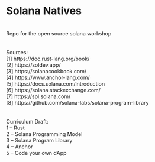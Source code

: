 # Solana Natives
<br />
Repo for the open source solana workshop <br />
<br />
<br />
Sources: <br />
[1] https://doc.rust-lang.org/book/ <br />
[2] https://soldev.app/ <br />
[3] https://solanacookbook.com/ <br />
[4] https://www.anchor-lang.com/ <br />
[5] https://docs.solana.com/introduction <br />
[6] https://solana.stackexchange.com/ <br />
[7] https://spl.solana.com/ <br />
[8] https://github.com/solana-labs/solana-program-library <br />
<br />
<br />
Curriculum Draft: <br />
1 – Rust <br />
2 – Solana Programming Model <br />
3 – Solana Program Library <br />
4 – Anchor <br />
5 – Code your own dApp <br />
